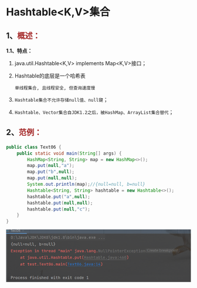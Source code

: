 # Hashtable<K,V>集合

## 1、<span style="color:brown">概述：</span>

**1.1、特点：**

1. java.util.Hashtable<K,V>  implements  Map<K,V>接口；

2. Hashtable的底层是一个哈希表

   ```apl
   单线程集合, 且线程安全, 但查询速度慢
   ```

3. `Hashtable集合不允许存储null值、null键`；

3. `Hashtable、Vector集合自JDK1.2之后，被HashMap、ArrayList集合替代`；



## 2、<span style="color:brown">范例：</span>

```java
public class Text06 {
    public static void main(String[] args) {
        HashMap<String, String> map = new HashMap<>();
        map.put(null,"a");
        map.put("b",null);
        map.put(null,null);
        System.out.println(map);//{null=null, b=null}
        Hashtable<String, String> hashtable = new Hashtable<>();
        hashtable.put("a",null);
        hashtable.put(null,null);
        hashtable.put(null,"c");
    }
}
```

![空指针报错](https://raw.githubusercontent.com/root-bine/image/main/Typora-image/HashTable%E7%9A%84%E7%A9%BA%E6%8C%87%E9%92%88%E6%8A%A5%E9%94%99.png)
